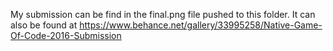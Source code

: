 My submission can be find in the final.png file pushed to this folder.
It can also be found at https://www.behance.net/gallery/33995258/Native-Game-Of-Code-2016-Submission
